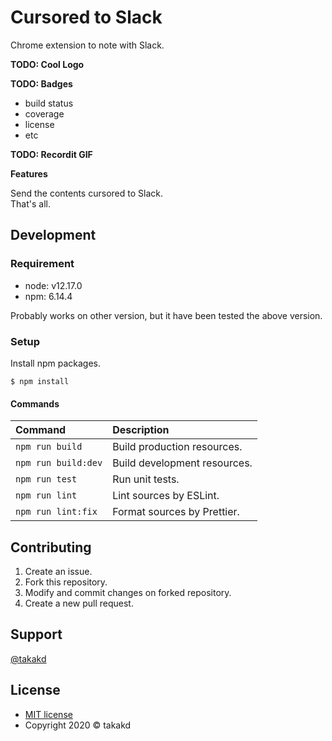# Cursored to Slack
Chrome extension to note with Slack.

**TODO: Cool Logo**

**TODO: Badges**

- build status
- coverage
- license
- etc

**TODO: Recordit GIF**

**Features**

Send the contents cursored to Slack.  
That's all.

## Development

### Requirement

* node: v12.17.0
* npm: 6.14.4

Probably works on other version, but it have been tested the above version.

### Setup

Install npm packages.

```shell
$ npm install
```

#### Commands

| Command | Description |
| :----- | :----- |
| `npm run build` | Build production resources. |
| `npm run build:dev` | Build development resources. |
| `npm run test` | Run unit tests. |
| `npm run lint` | Lint sources by ESLint. |
| `npm run lint:fix` | Format sources by Prettier. |

## Contributing

1. Create an issue.
2. Fork this repository.
3. Modify and commit changes on forked repository.
4. Create a new pull request.

## Support

[@takakd]([https://twitter.com/takakdkd](https://twitter.com/takakdkd))

## License

* [MIT license](https://github.com/takakd/cursored-to-slack/blob/master/LICENSE)
* Copyright 2020 &copy; takakd
